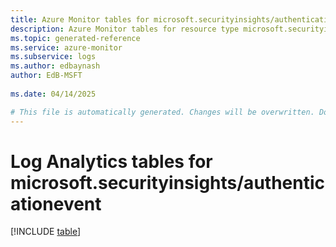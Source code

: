 ```yaml
---
title: Azure Monitor tables for microsoft.securityinsights/authenticationevent
description: Azure Monitor tables for resource type microsoft.securityinsights/authenticationevent
ms.topic: generated-reference
ms.service: azure-monitor
ms.subservice: logs
ms.author: edbaynash
author: EdB-MSFT
   
ms.date: 04/14/2025

# This file is automatically generated. Changes will be overwritten. Do not change this file directly.
---
```


# Log Analytics tables for microsoft.securityinsights/authenticationevent  

[!INCLUDE [table](~/reusable-content/ce-skilling/azure/includes/azure-monitor/reference/tables/microsoft-securityinsights_authenticationevent-include.md)]

